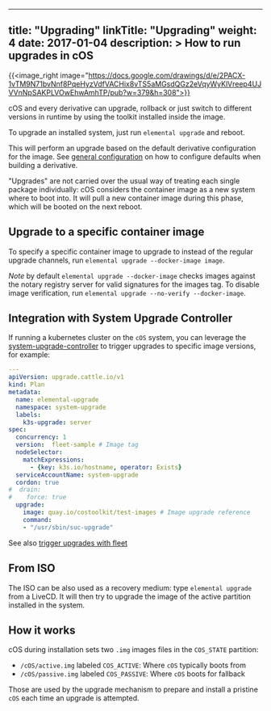 
---
title: "Upgrading"
linkTitle: "Upgrading"
weight: 4
date: 2017-01-04
description: >
  How to run upgrades in cOS
---

{{<image_right image="https://docs.google.com/drawings/d/e/2PACX-1vTM9N71bvNnf8PqeHyzVdfVACHix8vTS5aMGsdQGz2eVqyWyKlVreep4UJVVnNpSAKPLVOwEhwAmhTP/pub?w=379&h=308">}}

cOS and every derivative can upgrade, rollback or just switch to different versions in runtime by using the toolkit installed inside the image.

To upgrade an installed system, just run `elemental upgrade` and reboot. 

This will perform an upgrade based on the default derivative configuration for the image. See [general configuration](../../customizing/general_configuration) on how to configure defaults when building a derivative.

"Upgrades" are not carried over the usual way of treating each single package individually: cOS considers the container image as a new system where to boot into. It will pull a new container image during this phase, which will be booted on the next reboot.

## Upgrade to a specific container image

To specify a specific container image to upgrade to instead of the regular upgrade channels, run `elemental upgrade --docker-image image`.

_Note_ by default `elemental upgrade --docker-image` checks images against the notary registry server for valid signatures for the images tag. To disable image verification, run `elemental upgrade --no-verify --docker-image`.

## Integration with System Upgrade Controller

If running a kubernetes cluster on the `cOS` system, you can leverage the [system-upgrade-controller](https://github.com/rancher/system-upgrade-controller) to trigger upgrades to specific image versions, for example:

```yaml
---
apiVersion: upgrade.cattle.io/v1
kind: Plan
metadata:
  name: elemental-upgrade
  namespace: system-upgrade
  labels:
    k3s-upgrade: server
spec:
  concurrency: 1
  version:  fleet-sample # Image tag
  nodeSelector:
    matchExpressions:
      - {key: k3s.io/hostname, operator: Exists}
  serviceAccountName: system-upgrade
  cordon: true
#  drain:
#    force: true
  upgrade:
    image: quay.io/costoolkit/test-images # Image upgrade reference
    command:
    - "/usr/sbin/suc-upgrade"
```

See also [trigger upgrades with fleet](../tutorials/trigger_upgrades_with_fleet)

## From ISO

The ISO can be also used as a recovery medium: type `elemental upgrade` from a LiveCD. It will then try to upgrade the image of the active partition installed in the system.

## How it works
cOS during installation sets two `.img` images files in the `COS_STATE` partition:
- `/cOS/active.img` labeled `COS_ACTIVE`: Where `cOS` typically boots from
- `/cOS/passive.img` labeled `COS_PASSIVE`: Where `cOS` boots for fallback

Those are used by the upgrade mechanism to prepare and install a pristine `cOS` each time an upgrade is attempted.
